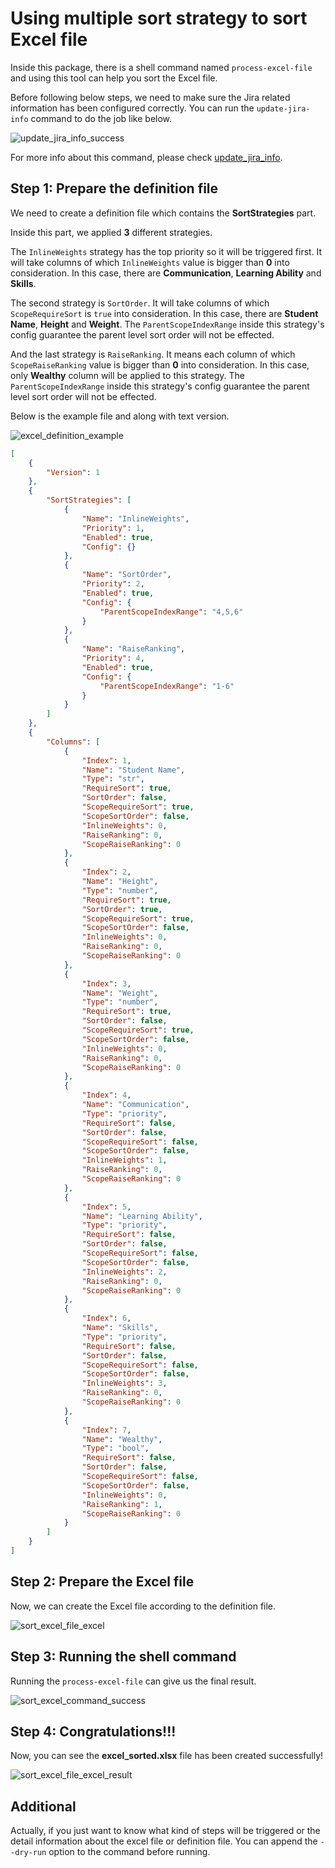 # Using multiple sort strategy to sort Excel file

Inside this package, there is a shell command named `process-excel-file` and using this tool can help you sort the Excel file.

Before following below steps, we need to make sure the Jira related information has been configured correctly.
You can run the `update-jira-info` command to do the job like below.

![update_jira_info_success](../_static/image/quick_start/update_jira_info_success.png)

For more info about this command, please check [update_jira_info](../reference/update_jira_info.md).

## Step 1: Prepare the definition file

We need to create a definition file which contains the **SortStrategies** part. 

Inside this part, we applied **3** different strategies.

The `InlineWeights` strategy has the top priority so it will be triggered first. It will take columns of which `InlineWeights` value is bigger than **0** into consideration.
In this case, there are **Communication**, **Learning Ability** and **Skills**.

The second strategy is `SortOrder`. It will take columns of which `ScopeRequireSort` is `true` into consideration.
In this case, there are **Student Name**, **Height** and **Weight**. 
The `ParentScopeIndexRange` inside this strategy's config guarantee the parent level sort order will not be effected.

And the last strategy is `RaiseRanking`. It means each column of which `ScopeRaiseRanking` value is bigger than **0** into consideration.
In this case, only **Wealthy** column will be applied to this strategy.
The `ParentScopeIndexRange` inside this strategy's config guarantee the parent level sort order will not be effected.

Below is the example file and along with text version.

![excel_definition_example](../_static/image/quick_start/sort_excel_file/sort_excel_file_excel_definition.png)

```json
[
	{
		"Version": 1
	},
	{
		"SortStrategies": [
            {
                "Name": "InlineWeights",
                "Priority": 1,
                "Enabled": true,
                "Config": {}
            },
            {
                "Name": "SortOrder",
                "Priority": 2,
                "Enabled": true,
                "Config": {
					"ParentScopeIndexRange": "4,5,6"
				}
            },
            {
                "Name": "RaiseRanking",
                "Priority": 4,
                "Enabled": true,
                "Config": {
                    "ParentScopeIndexRange": "1-6"
                }
            }
        ]
	},
    {
        "Columns": [
			{
                "Index": 1,
                "Name": "Student Name",
                "Type": "str",
                "RequireSort": true,
                "SortOrder": false,
                "ScopeRequireSort": true,
                "ScopeSortOrder": false,
                "InlineWeights": 0,
                "RaiseRanking": 0,
                "ScopeRaiseRanking": 0
            },
            {
                "Index": 2,
                "Name": "Height",
                "Type": "number",
                "RequireSort": true,
                "SortOrder": true,
                "ScopeRequireSort": true,
                "ScopeSortOrder": false,
                "InlineWeights": 0,
                "RaiseRanking": 0,
                "ScopeRaiseRanking": 0
            },
            {
                "Index": 3,
                "Name": "Weight",
                "Type": "number",
                "RequireSort": true,
                "SortOrder": false,
                "ScopeRequireSort": true,
                "ScopeSortOrder": false,
                "InlineWeights": 0,
                "RaiseRanking": 0,
                "ScopeRaiseRanking": 0
            },
			{
                "Index": 4,
                "Name": "Communication",
                "Type": "priority",
                "RequireSort": false,
                "SortOrder": false,
                "ScopeRequireSort": false,
                "ScopeSortOrder": false,
                "InlineWeights": 1,
                "RaiseRanking": 0,
                "ScopeRaiseRanking": 0
            },
			{
                "Index": 5,
                "Name": "Learning Ability",
                "Type": "priority",
                "RequireSort": false,
                "SortOrder": false,
                "ScopeRequireSort": false,
                "ScopeSortOrder": false,
                "InlineWeights": 2,
                "RaiseRanking": 0,
                "ScopeRaiseRanking": 0
            },
			{
                "Index": 6,
                "Name": "Skills",
                "Type": "priority",
                "RequireSort": false,
                "SortOrder": false,
                "ScopeRequireSort": false,
                "ScopeSortOrder": false,
                "InlineWeights": 3,
                "RaiseRanking": 0,
                "ScopeRaiseRanking": 0
            },
			{
                "Index": 7,
                "Name": "Wealthy",
                "Type": "bool",
                "RequireSort": false,
                "SortOrder": false,
                "ScopeRequireSort": false,
                "ScopeSortOrder": false,
                "InlineWeights": 0,
                "RaiseRanking": 1,
                "ScopeRaiseRanking": 0
            }
        ]
    }
]
```

## Step 2: Prepare the Excel file

Now, we can create the Excel file according to the definition file.

![sort_excel_file_excel](../_static/image/quick_start/sort_excel_file/sort_excel_file_excel.png)

## Step 3: Running the shell command

Running the `process-excel-file` can give us the final result.

![sort_excel_command_success](../_static/image/quick_start/sort_excel_file/sort_excel_command_success.png)

## Step 4: Congratulations!!!

Now, you can see the **excel_sorted.xlsx** file has been created successfully!

![sort_excel_file_excel_result](../_static/image/quick_start/sort_excel_file/sort_excel_file_excel_result.png)

## Additional

Actually, if you just want to know what kind of steps will be triggered or the detail information about the excel file or definition file.
You can append the `--dry-run` option to the command before running.